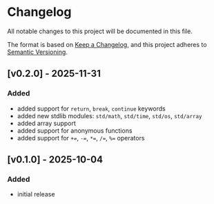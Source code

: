 # Changelog

All notable changes to this project will be documented in this file.

The format is based on [Keep a Changelog](https://keepachangelog.com/en/1.0.0/),
and this project adheres to [Semantic Versioning](https://semver.org/spec/v2.0.0.html).

## [v0.2.0] - 2025-11-31

### Added

- added support for `return`, `break`, `continue` keywords
- added new stdlib modules: `std/math`, `std/time`, `std/os`, `std/array`
- added array support
- added support for anonymous functions
- added support for `+=`, `-=`, `*=`, `/=`, `%=` operators

## [v0.1.0] - 2025-10-04

### Added

- initial release
